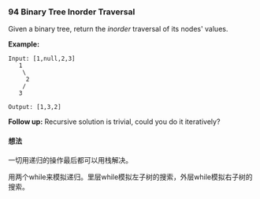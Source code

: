 ### 94 Binary Tree Inorder Traversal

Given a binary tree, return the *inorder* traversal of its nodes' values.

**Example:**

```
Input: [1,null,2,3]
   1
    \
     2
    /
   3

Output: [1,3,2]
```

**Follow up:** Recursive solution is trivial, could you do it iteratively?

#### 想法

一切用递归的操作最后都可以用栈解决。

用两个while来模拟递归。里层while模拟左子树的搜索，外层while模拟右子树的搜索。